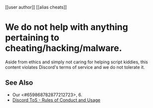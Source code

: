 [[user author]]
[[alias cheats]]

# We do not help with anything pertaining to cheating/hacking/malware.
Aside from ethics and simply not caring for helping script kiddies, this content violates Discord's terms of service and we do not tolerate it.

## See Also
- Our <#659868782877212723>, 6.
- [Discord ToS - Rules of Conduct and Usage](https://discord.com/terms)